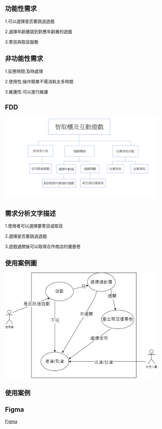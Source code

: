 
## 功能性需求

1.可以選擇是否要跳過遊戲

2.選擇年齡層跳到對應年齡層的遊戲

3.寄貨與取貨服務




## 非功能性需求
1.反應時間:及時處理

2.使用性:操作簡單不需消耗太多時間

3.維護性:可以進行維護


## FDD
![FDD]( FDD.png "FDD")

## 需求分析文字描述
1.使用者可以選擇要寄貨或取貨

2.選擇是否要跳過遊戲

3.遊戲通關後可以取得合作商店的優惠卷

## 使用案例圖

![usecase](Use_case.png "usecase")

## 使用案例

## Figma 

[Figma](https://www.figma.com/)


